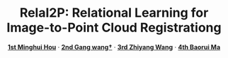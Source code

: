 <p align="center">


  <h1 align="center">RelaI2P: Relational Learning for
 Image-to-Point Cloud Registrationg </h1>
  <p align="center">
    <a href=""><strong>1st Minghui Hou</strong></a>
    ·
    <a href=""><strong>2nd Gang wang†</strong></a>
    ·
    <a href=""><strong>3rd Zhiyang Wang</strong></a>
    ·
    <a href=""><strong>4th Baorui Ma</strong></a>

  </p>
  <div align="center"></div>
</p>
